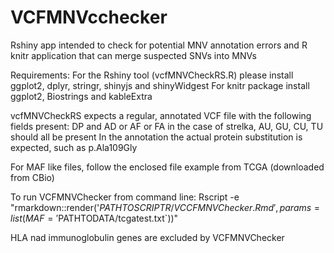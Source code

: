 # VCFMNVcchecker

Rshiny app intended to check for potential MNV annotation errors and R knitr application that can merge suspected SNVs into MNVs

Requirements:
For the Rshiny tool (vcfMNVCheckRS.R) please install ggplot2, dplyr, stringr, shinyjs and shinyWidgest
For knitr package install ggplot2, Biostrings and kableExtra

vcfMNVCheckRS expects a regular, annotated VCF file with the following fields present:
DP and AD or AF or FA
in the case of strelka, AU, GU, CU, TU should all be present
In the annotation the actual protein substitution is expected, such as p.Ala109Gly

For MAF like files, follow the enclosed file example from TCGA (downloaded from CBio)

To run VCFMNVChecker from command line:
Rscript -e "rmarkdown::render('$PATHTOSCRIPTR/VCCFMNVChecker.Rmd',params=list(MAF='$PATHTODATA/tcgatest.txt`))"

HLA nad immunoglobulin genes are excluded by VCFMNVChecker
